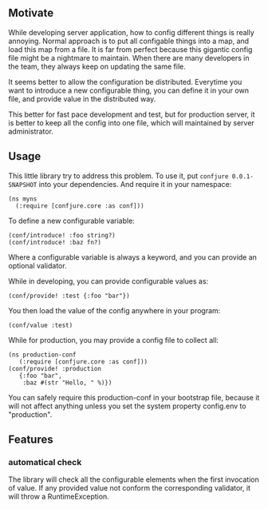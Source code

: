 ## Motivate

While developing server application, how to config different things is
really annoying. Normal approach is to put all configable things into
a map, and load this map from a file. It is far from perfect because
this gigantic config file might be a nightmare to maintain. When there
are many developers in the team, they always keep on updating the same
file.

It seems better to allow the configuration be distributed. Everytime
you want to introduce a new configurable thing, you can define it in
your own file, and provide value in the distributed way.

This better for fast pace development and test, but for production
server, it is better to keep all the config into one file, which will
maintained by server administrator.

## Usage

This little library try to address this problem. To use it, put
`confjure 0.0.1-SNAPSHOT` into your dependencies. And require it in
your namespace:

    (ns myns
      (:require [confjure.core :as conf]))

To define a new configurable variable:

    (conf/introduce! :foo string?)
    (conf/introduce! :baz fn?)

Where a configurable variable is always a keyword, and you can provide
an optional validator.

While in developing, you can provide configurable values as:

    (conf/provide! :test {:foo "bar"})

You then load the value of the config anywhere in your program:

    (conf/value :test)

While for production, you may provide a config file to collect all:

    (ns production-conf
       (:require [confjure.core :as conf]))
    (conf/provide! :production
       {:foo "bar",
        :baz #(str "Hello, " %)})

You can safely require this production-conf in your bootstrap file,
because it will not affect anything unless you set the system property
config.env to "production".

## Features

### automatical check

The library will check all the configurable elements when the first
invocation of value. If any provided value not conform the
corresponding validator, it will throw a RuntimeException.
